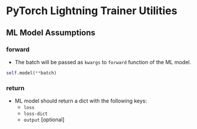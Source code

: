 # PyTorch Lightning Trainer Utilities

## ML Model Assumptions

### forward

- The batch will be passed as `kwargs` to `forward` function of the ML model.
```python
self.model(**batch)
```

### return
- ML model should return a dict with the following keys:
    - `loss`
    - `loss-dict`
    - `output` [optional]
